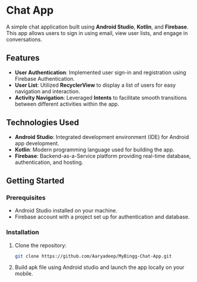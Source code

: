 # Chat App

A simple chat application built using **Android Studio**, **Kotlin**, and **Firebase**. This app allows users to sign in using email, view user lists, and engage in conversations.

## Features

- **User Authentication**: Implemented user sign-in and registration using Firebase Authentication.
- **User List**: Utilized **RecyclerView** to display a list of users for easy navigation and interaction.
- **Activity Navigation**: Leveraged **Intents** to facilitate smooth transitions between different activities within the app.

## Technologies Used

- **Android Studio**: Integrated development environment (IDE) for Android app development.
- **Kotlin**: Modern programming language used for building the app.
- **Firebase**: Backend-as-a-Service platform providing real-time database, authentication, and hosting.

## Getting Started

### Prerequisites

- Android Studio installed on your machine.
- Firebase account with a project set up for authentication and database.

### Installation

1. Clone the repository:
   ```bash
   git clone https://github.com/Aaryadeep/MyBingg-Chat-App.git
   ```
2. Build apk file using Android studio and launch the app locally on your mobile.




